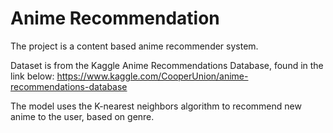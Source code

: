 # Anime Recommendation

The project is a content based anime recommender system.

Dataset is from the Kaggle Anime Recommendations Database, found in the link below:
https://www.kaggle.com/CooperUnion/anime-recommendations-database

The model uses the K-nearest neighbors algorithm to recommend new anime to the user, based on genre.
